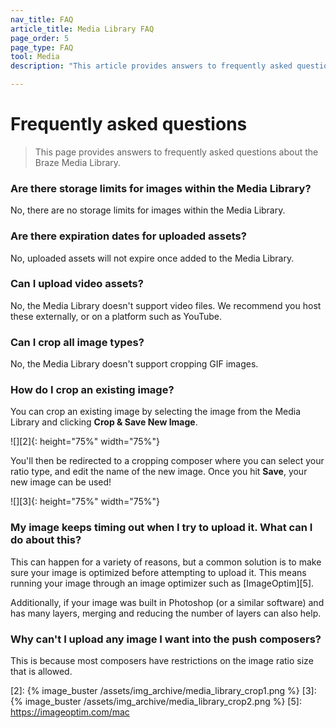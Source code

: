 ```yaml
---
nav_title: FAQ
article_title: Media Library FAQ
page_order: 5
page_type: FAQ
tool: Media
description: "This article provides answers to frequently asked questions about the Braze Media Library."

---
```


# Frequently asked questions

> This page provides answers to frequently asked questions about the Braze Media Library.

### Are there storage limits for images within the Media Library?

No, there are no storage limits for images within the Media Library.

### Are there expiration dates for uploaded assets?

No, uploaded assets will not expire once added to the Media Library.

### Can I upload video assets?

No, the Media Library doesn't support video files. We recommend you host these externally, or on a platform such as YouTube.

### Can I crop all image types?

No, the Media Library doesn't support cropping GIF images.

### How do I crop an existing image?

You can crop an existing image by selecting the image from the Media Library and clicking **Crop & Save New Image**. 

![][2]{: height="75%" width="75%"}

You'll then be redirected to a cropping composer where you can select your ratio type, and edit the name of the new image. Once you hit **Save**, your new image can be used!

![][3]{: height="75%" width="75%"}

### My image keeps timing out when I try to upload it. What can I do about this?

This can happen for a variety of reasons, but a common solution is to make sure your image is optimized before attempting to upload it. This means running your image through an image optimizer such as [ImageOptim][5].

Additionally, if your image was built in Photoshop (or a similar software) and has many layers, merging and reducing the number of layers can also help.

### Why can't I upload any image I want into the push composers?

This is because most composers have restrictions on the image ratio size that is allowed.

[2]: {% image_buster /assets/img_archive/media_library_crop1.png %}
[3]: {% image_buster /assets/img_archive/media_library_crop2.png %}
[5]: https://imageoptim.com/mac

